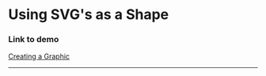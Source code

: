 # Using SVG's as a Shape

### Link to demo

[Creating a Graphic](https://edelprior.github.io/GenerativeCoding/02_Shape/02_06/index.html)

---
